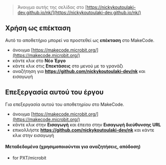 
> Άνοιγμα αυτής της σελίδας στο [https://nickykoutoulaki-dev.github.io/nk/](https://nickykoutoulaki-dev.github.io/nk/)

## Χρήση ως επέκταση

Αυτό το αποθετήριο μπορεί να προστεθεί ως **επέκταση** στο MakeCode.

* άνοιγμα [https://makecode.microbit.org/](https://makecode.microbit.org/)
* κάντε κλικ στο **Νέο Έργο**
* κάντε κλικ στις **Επεκτάσεις** στο μενού με το γρανάζι
* αναζήτηση για **https://github.com/nickykoutoulaki-dev/nk** και εισαγωγή

## Επεξεργασία αυτού του έργου

Για επεξεργασία αυτού του αποθετηρίου στο MakeCode.

* άνοιγμα [https://makecode.microbit.org/](https://makecode.microbit.org/)
* κάντε κλικ στην **Εισαγωγή** και έπειτα στην **Εισαγωγή διεύθυνσης URL**
* επικολλήστε **https://github.com/nickykoutoulaki-dev/nk** και κάντε κλικ στην εισαγωγή

#### Μεταδεδομένα (χρησιμοποιούνται για αναζητήσεις, απόδοση)

* for PXT/microbit
<script src="https://makecode.com/gh-pages-embed.js"></script><script>makeCodeRender("{{ site.makecode.home_url }}", "{{ site.github.owner_name }}/{{ site.github.repository_name }}");</script>
